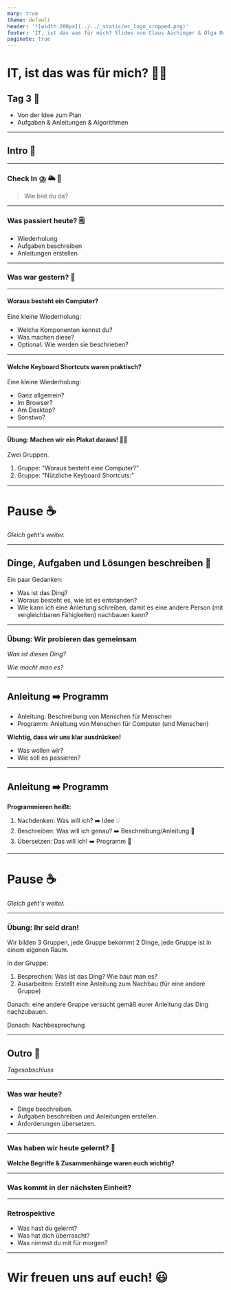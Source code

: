 ```yaml
---
marp: true
theme: default
header: '![width:200px](../../_static/ec_logo_cropped.png)'
footer: 'IT, ist das was für mich? Slides von Claus Aichinger & Olga Drewitz (it-orientation@everyonecodes.io)'
paginate: true
---
```


# IT, ist das was für mich? 👩‍💻

## Tag 3 🎈

- Von der Idee zum Plan
- Aufgaben & Anleitungen & Algorithmen

---

## Intro 🌅

---


### Check In ⛈️ 🌥️ 🌈

> Wie bist du da?

---

### Was passiert heute? 🗒️

- Wiederholung
- Aufgaben beschreiben
- Anleitungen erstellen

<!-- - Eine Aufgabe für Olga's Roboter ausarbeiten -->

---

### Was war gestern? 🤔

---

#### Woraus besteht ein Computer?

Eine kleine Wiederholung:

- Welche Komponenten kennst du?
- Was machen diese?
- Optional: Wie werden sie beschrieben?

---

#### Welche Keyboard Shortcuts waren praktisch?

Eine kleine Wiederholung:

- Ganz allgemein?
- Im Browser?
- Am Desktop?
- Sonstwo?

---

#### Übung: Machen wir ein Plakat daraus! 👩‍🎨

Zwei Gruppen.

1. Gruppe: "Woraus besteht eine Computer?"
1. Gruppe: "Nützliche Keyboard Shortcuts:"

---

# Pause ☕

*Gleich geht's weiter.*

---

## Dinge, Aufgaben und Lösungen beschreiben 🤔

Ein paar Gedanken:

- Was ist das Ding?
- Woraus besteht es, wie ist es entstanden?
- Wie kann ich eine Anleitung schreiben, damit es
  eine andere Person (mit vergleichbaren Fähigkeiten)
  nachbauen kann?

---

### Übung: Wir probieren das gemeinsam

*Was ist dieses Ding?*

*Wie macht man es?*

---


## Anleitung ➡️ Programm

- Anleitung: Beschreibung von Menschen für Menschen
- Programm: Anleitung von Menschen für Computer (und Menschen)

**Wichtig, dass wir uns klar ausdrücken!**

- Was wollen wir?
- Wie soll es passieren?

---

## Anleitung ➡️ Programm

**Programmieren heißt:**
1. Nachdenken: Was will ich? ➡️ Idee 💡
1. Beschreiben: Was will ich genau? ➡️ Beschreibung/Anleitung 📝
1. Übersetzen: Das will ich! ➡️ Programm 🤖

---

# Pause ☕

*Gleich geht's weiter.*

---

### Übung: Ihr seid dran!

Wir bilden 3 Gruppen, jede Gruppe bekommt 2 Dinge, jede Gruppe ist in einem eigenen Raum.

In der Gruppe:
1. Besprechen: Was ist das Ding? Wie baut man es?
1. Ausarbeiten: Erstellt eine Anleitung zum Nachbau (für eine andere Gruppe)

Danach: eine andere Gruppe versucht gemäß eurer Anleitung das Ding nachzubauen.

Danach: Nachbesprechung

<!--

---

### Übung: Eine Aufgabe & Anleitung für Olga

Wir:
1. Nachdenken: Was soll der Roboter machen? ➡️ Idee 💡
1. Beschreiben: Was wollen wir genau? ➡️ Beschreibung/Anleitung 📝

Olga:
3. Übersetzen: Das wollt ihr?! ➡️ Programm 🤖

*Wird Olga verstehen, was wir wollen?*
*Wird der Roboter verstehen, was Olga will?*

---

### Übung: Eine Aufgabe & Anleitung für Olga

Ein Roboter kann…
- wie ein Auto in alle Richtungen fahren (Dauer, Strecke)
- in verschiedenen Geschwindigkeiten fahren (1-100)
- folgendes sagen: Farben, Good Job, Bravo, Okey-dokey

Was soll der Roboter machen?
-->

---

## Outro 🌆

*Tagesabschluss*

---

### Was war heute?

- Dinge beschreiben.
- Aufgaben beschreiben und Anleitungen erstellen.
- Anforderungen übersetzen.

---

### Was haben wir heute gelernt? 📝

**Welche Begriffe & Zusammenhänge waren euch wichtig?**

---

### Was kommt in der nächsten Einheit?

---

### Retrospektive

- Was hast du gelernt?
- Was hat dich überrascht?
- Was nimmst du mit für morgen?

---

# Wir freuen uns auf euch! 😃

